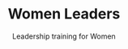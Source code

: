 ---
title: Women Leaders
hero: Women Leaders
heroImage: womenTrainingGroupEMIT.webp
bookCover: womenTrainingBook.webp
curriculumSprite: sprite-womenLeaders.jpg
subtitle: Leadership training for Women
id: 2
objective_markdown: Paragraph describing the objective for this program. For example - when you have completed this program you will be able to...
motivation: "Why EMIT chose to develop this program. eg. The role of women in Africa is etc."
status: current

entrance: Explain the entrance requirements for this program
delivery: Describe how the program is delivered
duration: How long will it take to complete the program
assessment: Describe how the program is assessed
certification: Description of the certification for this program
graduation: Describe the graduation event

description_markdown: >-
  Introductory Paragraph for this curriculum. Sapien iusto curae porttitor facilisis odio quaerat felis? Cursus sagittis facilisi lorem qui voluptatibus, aliquam. Felis tortor deleniti ac! Feugiat auctor exercitation sequi, cum feugiat, eiusmod, pretium.

curricula:
  - title: Basic Computer skills
    objective: A short paragraph describing objective of this section
  - title: Biblical Worldview
    objective: A short paragraph describing objective of this section
  - title: Business skills 1
    objective: Paragraph describing objective of this section
  - title: Business skills 2
    objective: Paragraph describing objective of this section
  - title: Emotional Wellness 1
    objective: Paragraph describing objective of this section
  - title: Emotional Wellness 2
    objective: Paragraph describing objective of this section
  - title: Family
    objective: Paragraph describing objective of this section
  - title: Gender Theory
    objective: Paragraph describing objective of this section
  - title: Introduction to Leadership
    objective: Paragraph describing objective of this section
  - title: Life skills 1
    objective: Paragraph describing objective of this section
  - title: Life skills 2
    objective: Paragraph describing objective of this section
  - title: In the workplace
    objective: Paragraph describing objective of this section
  - title: The Kingdom of God
    objective: Paragraph describing objective of this section
  - title: Women & the Law
    objective: Paragraph describing objective of this section
---